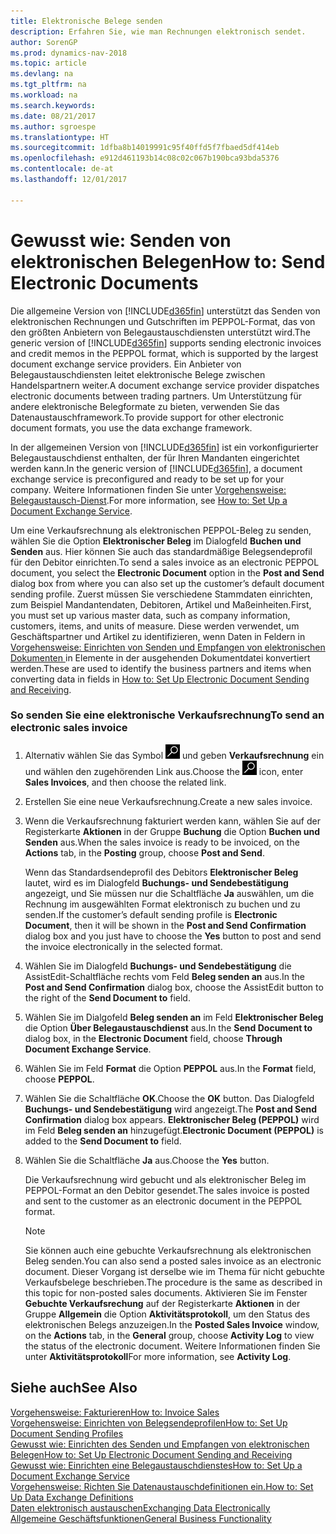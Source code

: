 ```yaml
---
title: Elektronische Belege senden
description: Erfahren Sie, wie man Rechnungen elektronisch sendet.
author: SorenGP
ms.prod: dynamics-nav-2018
ms.topic: article
ms.devlang: na
ms.tgt_pltfrm: na
ms.workload: na
ms.search.keywords: 
ms.date: 08/21/2017
ms.author: sgroespe
ms.translationtype: HT
ms.sourcegitcommit: 1dfba8b14019991c95f40ffd5f7fbaed5df414eb
ms.openlocfilehash: e912d461193b14c08c02c067b190bca93bda5376
ms.contentlocale: de-at
ms.lasthandoff: 12/01/2017

---
```

# <a name="how-to-send-electronic-documents"></a><span data-ttu-id="1cfce-103">Gewusst wie: Senden von elektronischen Belegen</span><span class="sxs-lookup"><span data-stu-id="1cfce-103">How to: Send Electronic Documents</span></span>
<span data-ttu-id="1cfce-104">Die allgemeine Version von [!INCLUDE[d365fin](includes/d365fin_md.md)] unterstützt das Senden von elektronischen Rechnungen und Gutschriften im PEPPOL-Format, das von den größten Anbietern von Belegaustauschdiensten unterstützt wird.</span><span class="sxs-lookup"><span data-stu-id="1cfce-104">The generic version of [!INCLUDE[d365fin](includes/d365fin_md.md)] supports sending electronic invoices and credit memos in the PEPPOL format, which is supported by the largest document exchange service providers.</span></span> <span data-ttu-id="1cfce-105">Ein Anbieter von Belegaustauschdiensten leitet elektronische Belege zwischen Handelspartnern weiter.</span><span class="sxs-lookup"><span data-stu-id="1cfce-105">A document exchange service provider dispatches electronic documents between trading partners.</span></span> <span data-ttu-id="1cfce-106">Um Unterstützung für andere elektronische Belegformate zu bieten, verwenden Sie das Datenaustauschframework.</span><span class="sxs-lookup"><span data-stu-id="1cfce-106">To provide support for other electronic document formats, you use the data exchange framework.</span></span>  

 <span data-ttu-id="1cfce-107">In der allgemeinen Version von [!INCLUDE[d365fin](includes/d365fin_md.md)] ist ein vorkonfigurierter Belegaustauschdienst enthalten, der für Ihren Mandanten eingerichtet werden kann.</span><span class="sxs-lookup"><span data-stu-id="1cfce-107">In the generic version of [!INCLUDE[d365fin](includes/d365fin_md.md)], a document exchange service is preconfigured and ready to be set up for your company.</span></span> <span data-ttu-id="1cfce-108">Weitere Informationen finden Sie unter [Vorgehensweise: Belegaustausch-Dienst](across-how-to-set-up-a-document-exchange-service.md).</span><span class="sxs-lookup"><span data-stu-id="1cfce-108">For more information, see [How to: Set Up a Document Exchange Service](across-how-to-set-up-a-document-exchange-service.md).</span></span>  

 <span data-ttu-id="1cfce-109">Um eine Verkaufsrechnung als elektronischen PEPPOL-Beleg zu senden, wählen Sie die Option **Elektronischer Beleg** im Dialogfeld **Buchen und Senden** aus. Hier können Sie auch das standardmäßige Belegsendeprofil für den Debitor einrichten.</span><span class="sxs-lookup"><span data-stu-id="1cfce-109">To send a sales invoice as an electronic PEPPOL document, you select the **Electronic Document** option in the **Post and Send** dialog box from where you can also set up the customer’s default document sending profile.</span></span> <span data-ttu-id="1cfce-110">Zuerst müssen Sie verschiedene Stammdaten einrichten, zum Beispiel Mandantendaten, Debitoren, Artikel und Maßeinheiten.</span><span class="sxs-lookup"><span data-stu-id="1cfce-110">First, you must set up various master data, such as company information, customers, items, and units of measure.</span></span> <span data-ttu-id="1cfce-111">Diese werden verwendet, um Geschäftspartner und Artikel zu identifizieren, wenn Daten in Feldern in [Vorgehensweise: Einrichten von Senden und Empfangen von elektronischen Dokumenten ](across-how-to-set-up-electronic-document-sending-and-receiving.md)in Elemente in der ausgehenden Dokumentdatei konvertiert werden.</span><span class="sxs-lookup"><span data-stu-id="1cfce-111">These are used to identify the business partners and items when converting data in fields in [How to: Set Up Electronic Document Sending and Receiving](across-how-to-set-up-electronic-document-sending-and-receiving.md).</span></span>  

### <a name="to-send-an-electronic-sales-invoice"></a><span data-ttu-id="1cfce-112">So senden Sie eine elektronische Verkaufsrechnung</span><span class="sxs-lookup"><span data-stu-id="1cfce-112">To send an electronic sales invoice</span></span>  

1.  <span data-ttu-id="1cfce-113">Alternativ wählen Sie das Symbol ![Nach Seite oder Bericht suchen](media/ui-search/search_small.png "Nach Seite oder Bericht suchen") und geben **Verkaufsrechnung** ein und wählen den zugehörenden Link aus.</span><span class="sxs-lookup"><span data-stu-id="1cfce-113">Choose the ![Search for Page or Report](media/ui-search/search_small.png "Search for Page or Report icon") icon, enter **Sales Invoices**, and then choose the related link.</span></span>  

2.  <span data-ttu-id="1cfce-114">Erstellen Sie eine neue Verkaufsrechnung.</span><span class="sxs-lookup"><span data-stu-id="1cfce-114">Create a new sales invoice.</span></span>  

3.  <span data-ttu-id="1cfce-115">Wenn die Verkaufsrechnung fakturiert werden kann, wählen Sie auf der Registerkarte **Aktionen** in der Gruppe **Buchung** die Option **Buchen und Senden** aus.</span><span class="sxs-lookup"><span data-stu-id="1cfce-115">When the sales invoice is ready to be invoiced, on the **Actions** tab, in the **Posting** group, choose **Post and Send**.</span></span>  

     <span data-ttu-id="1cfce-116">Wenn das Standardsendeprofil des Debitors **Elektronischer Beleg** lautet, wird es im Dialogfeld **Buchungs- und Sendebestätigung** angezeigt, und Sie müssen nur die Schaltfläche **Ja** auswählen, um die Rechnung im ausgewählten Format elektronisch zu buchen und zu senden.</span><span class="sxs-lookup"><span data-stu-id="1cfce-116">If the customer’s default sending profile is **Electronic Document**, then it will be shown in the **Post and Send Confirmation** dialog box and you just have to choose the **Yes** button to post and send the invoice electronically in the selected format.</span></span>  

4.  <span data-ttu-id="1cfce-117">Wählen Sie im Dialogfeld **Buchungs- und Sendebestätigung** die AssistEdit-Schaltfläche rechts vom Feld **Beleg senden an** aus.</span><span class="sxs-lookup"><span data-stu-id="1cfce-117">In the **Post and Send Confirmation** dialog box, choose the AssistEdit button to the right of the **Send Document to** field.</span></span>  

5.  <span data-ttu-id="1cfce-118">Wählen Sie im Dialgofeld **Beleg senden an** im Feld **Elektronischer Beleg** die Option **Über Belegaustauschdienst** aus.</span><span class="sxs-lookup"><span data-stu-id="1cfce-118">In the **Send Document to** dialog box, in the **Electronic Document** field, choose **Through Document Exchange Service**.</span></span>  

6.  <span data-ttu-id="1cfce-119">Wählen Sie im Feld **Format** die Option **PEPPOL** aus.</span><span class="sxs-lookup"><span data-stu-id="1cfce-119">In the **Format** field, choose **PEPPOL**.</span></span>  

7.  <span data-ttu-id="1cfce-120">Wählen Sie die Schaltfläche **OK**.</span><span class="sxs-lookup"><span data-stu-id="1cfce-120">Choose the **OK** button.</span></span> <span data-ttu-id="1cfce-121">Das Dialogfeld **Buchungs- und Sendebestätigung** wird angezeigt.</span><span class="sxs-lookup"><span data-stu-id="1cfce-121">The **Post and Send Confirmation** dialog box appears.</span></span> <span data-ttu-id="1cfce-122">**Elektronischer Beleg (PEPPOL)** wird im Feld **Beleg senden an** hinzugefügt.</span><span class="sxs-lookup"><span data-stu-id="1cfce-122">**Electronic Document (PEPPOL)** is added to the **Send Document to** field.</span></span>  

8.  <span data-ttu-id="1cfce-123">Wählen Sie die Schaltfläche **Ja** aus.</span><span class="sxs-lookup"><span data-stu-id="1cfce-123">Choose the **Yes** button.</span></span>  

     <span data-ttu-id="1cfce-124">Die Verkaufsrechnung wird gebucht und als elektronischer Beleg im PEPPOL-Format an den Debitor gesendet.</span><span class="sxs-lookup"><span data-stu-id="1cfce-124">The sales invoice is posted and sent to the customer as an electronic document in the PEPPOL format.</span></span>  

    > [!NOTE]  
    >  <span data-ttu-id="1cfce-125">Sie können auch eine gebuchte Verkaufsrechnung als elektronischen Beleg senden.</span><span class="sxs-lookup"><span data-stu-id="1cfce-125">You can also send a posted sales invoice as an electronic document.</span></span> <span data-ttu-id="1cfce-126">Dieser Vorgang ist derselbe wie im Thema für nicht gebuchte Verkaufsbelege beschrieben.</span><span class="sxs-lookup"><span data-stu-id="1cfce-126">The procedure is the same as described in this topic for non-posted sales documents.</span></span> <span data-ttu-id="1cfce-127">Aktivieren Sie im Fenster **Gebuchte Verkaufsrechung** auf der Registerkarte **Aktionen** in der Gruppe **Allgemein** die Option **Aktivitätsprotokoll**, um den Status des elektronischen Belegs anzuzeigen.</span><span class="sxs-lookup"><span data-stu-id="1cfce-127">In the **Posted Sales Invoice** window, on the **Actions** tab, in the **General** group, choose **Activity Log** to view the status of the electronic document.</span></span> <span data-ttu-id="1cfce-128">Weitere Informationen finden Sie unter **Aktivitätsprotokoll**</span><span class="sxs-lookup"><span data-stu-id="1cfce-128">For more information, see **Activity Log**.</span></span>  

## <a name="see-also"></a><span data-ttu-id="1cfce-129">Siehe auch</span><span class="sxs-lookup"><span data-stu-id="1cfce-129">See Also</span></span>  
[<span data-ttu-id="1cfce-130">Vorgehensweise: Fakturieren</span><span class="sxs-lookup"><span data-stu-id="1cfce-130">How to: Invoice Sales</span></span>](sales-how-invoice-sales.md)  
[<span data-ttu-id="1cfce-131">Vorgehensweise: Einrichten von Belegsendeprofilen</span><span class="sxs-lookup"><span data-stu-id="1cfce-131">How to: Set Up Document Sending Profiles</span></span>](sales-how-setup-document-send-profiles.md)  
[<span data-ttu-id="1cfce-132">Gewusst wie: Einrichten des Senden und Empfangen von elektronischen Belegen</span><span class="sxs-lookup"><span data-stu-id="1cfce-132">How to: Set Up Electronic Document Sending and Receiving</span></span>](across-how-to-set-up-electronic-document-sending-and-receiving.md)  
[<span data-ttu-id="1cfce-133">Gewusst wie: Einrichten eine Belegaustauschdienstes</span><span class="sxs-lookup"><span data-stu-id="1cfce-133">How to: Set Up a Document Exchange Service</span></span>](across-how-to-set-up-a-document-exchange-service.md)  
[<span data-ttu-id="1cfce-134">Vorgehensweise: Richten Sie Datenaustauschdefinitionen ein.</span><span class="sxs-lookup"><span data-stu-id="1cfce-134">How to: Set Up Data Exchange Definitions</span></span>](across-how-to-set-up-data-exchange-definitions.md)  
[<span data-ttu-id="1cfce-135">Daten elektronisch austauschen</span><span class="sxs-lookup"><span data-stu-id="1cfce-135">Exchanging Data Electronically</span></span>](across-data-exchange.md)  
[<span data-ttu-id="1cfce-136">Allgemeine Geschäftsfunktionen</span><span class="sxs-lookup"><span data-stu-id="1cfce-136">General Business Functionality</span></span>](ui-across-business-areas.md)  

